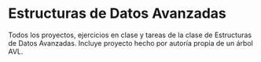 # Estructuras de Datos Avanzadas

Todos los proyectos, ejercicios en clase y tareas de la clase de Estructuras de Datos Avanzadas. Incluye proyecto hecho por autoría propia de un árbol AVL.
